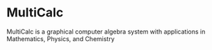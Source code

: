 # MultiCalc
MultiCalc is a graphical computer algebra system with applications in Mathematics, Physics, and Chemistry
